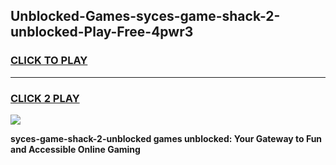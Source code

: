 
## Unblocked-Games-syces-game-shack-2-unblocked-Play-Free-4pwr3
<h3>
<a href="https://premium76.site?title=syces-game-shack-2-unblocked&ref=20M">CLICK TO PLAY</a></h3>
<hr>

<h3>
<a href="https://premium76.site?title=syces-game-shack-2-unblocked&ref=20M">CLICK 2 PLAY</a>
  
</h3>

<a href="https://premium76.site?title=syces-game-shack-2-unblocked&ref=19M"><img src="https://clearcache.store/games.png"></a>


**syces-game-shack-2-unblocked games unblocked: Your Gateway to Fun and Accessible Online Gaming**
